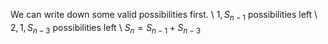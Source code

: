 We can write down some valid possibilities first. \\
$1, S_{n-1}$ possibilities left \\
$2, 1, S_{n-3}$ possibilities left \\
$S_n = S_{n-1} + S_{n-3}$
